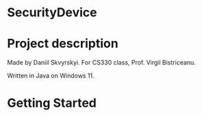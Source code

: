 # SecurityDevice
# Project description
Made by Daniil Skvyrskyi. For CS330 class, Prof. Virgil Bistriceanu.

Written in Java on Windows 11.







# Getting Started
